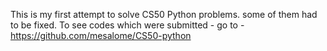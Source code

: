 This is my first attempt to solve CS50 Python problems. some of them had to be fixed. 
To see codes which were submitted - go to - https://github.com/mesalome/CS50-python
